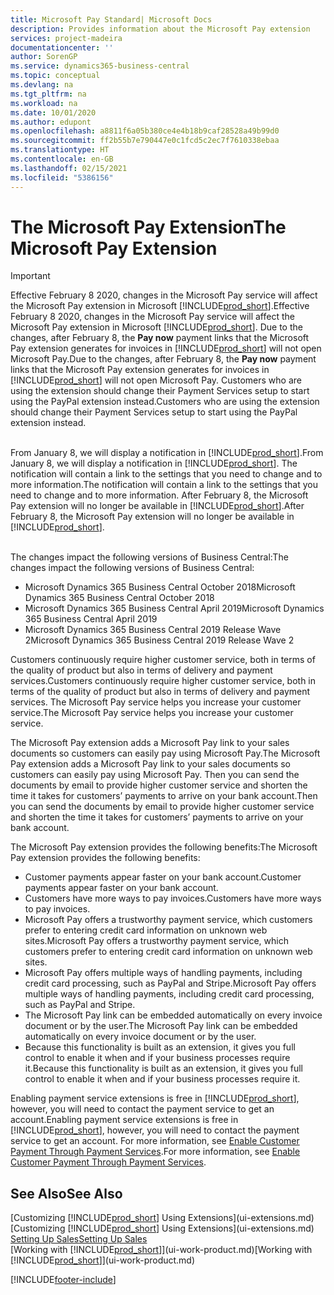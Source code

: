 ```yaml
---
title: Microsoft Pay Standard| Microsoft Docs
description: Provides information about the Microsoft Pay extension
services: project-madeira
documentationcenter: ''
author: SorenGP
ms.service: dynamics365-business-central
ms.topic: conceptual
ms.devlang: na
ms.tgt_pltfrm: na
ms.workload: na
ms.date: 10/01/2020
ms.author: edupont
ms.openlocfilehash: a8811f6a05b380ce4e4b18b9caf28528a49b99d0
ms.sourcegitcommit: ff2b55b7e790447e0c1fcd5c2ec7f7610338ebaa
ms.translationtype: HT
ms.contentlocale: en-GB
ms.lasthandoff: 02/15/2021
ms.locfileid: "5386156"
---
```

# <a name="the-microsoft-pay-extension"></a><span data-ttu-id="7ee96-103">The Microsoft Pay Extension</span><span class="sxs-lookup"><span data-stu-id="7ee96-103">The Microsoft Pay Extension</span></span>

> [!IMPORTANT]
> <span data-ttu-id="7ee96-104">Effective February 8 2020, changes in the Microsoft Pay service will affect the Microsoft Pay extension in Microsoft [!INCLUDE[prod_short](includes/prod_long.md)].</span><span class="sxs-lookup"><span data-stu-id="7ee96-104">Effective February 8 2020, changes in the Microsoft Pay service will affect the Microsoft Pay extension in Microsoft [!INCLUDE[prod_short](includes/prod_long.md)].</span></span> <span data-ttu-id="7ee96-105">Due to the changes, after February 8, the **Pay now** payment links that the Microsoft Pay extension generates for invoices in [!INCLUDE[prod_short](includes/prod_short.md)] will not open Microsoft Pay.</span><span class="sxs-lookup"><span data-stu-id="7ee96-105">Due to the changes, after February 8, the **Pay now** payment links that the Microsoft Pay extension generates for invoices in [!INCLUDE[prod_short](includes/prod_short.md)] will not open Microsoft Pay.</span></span> <span data-ttu-id="7ee96-106">Customers who are using the extension should change their Payment Services setup to start using the PayPal extension instead.</span><span class="sxs-lookup"><span data-stu-id="7ee96-106">Customers who are using the extension should change their Payment Services setup to start using the PayPal extension instead.</span></span><br /></br>
>
> <span data-ttu-id="7ee96-107">From January 8, we will display a notification in [!INCLUDE[prod_short](includes/prod_short.md)].</span><span class="sxs-lookup"><span data-stu-id="7ee96-107">From January 8, we will display a notification in [!INCLUDE[prod_short](includes/prod_short.md)].</span></span> <span data-ttu-id="7ee96-108">The notification will contain a link to the settings that you need to change and to more information.</span><span class="sxs-lookup"><span data-stu-id="7ee96-108">The notification will contain a link to the settings that you need to change and to more information.</span></span> <span data-ttu-id="7ee96-109">After February 8, the Microsoft Pay extension will no longer be available in [!INCLUDE[prod_short](includes/prod_short.md)].</span><span class="sxs-lookup"><span data-stu-id="7ee96-109">After February 8, the Microsoft Pay extension will no longer be available in [!INCLUDE[prod_short](includes/prod_short.md)].</span></span><br /></br>
>
> <span data-ttu-id="7ee96-110">The changes impact the following versions of Business Central:</span><span class="sxs-lookup"><span data-stu-id="7ee96-110">The changes impact the following versions of Business Central:</span></span>
> - <span data-ttu-id="7ee96-111">Microsoft Dynamics 365 Business Central October 2018</span><span class="sxs-lookup"><span data-stu-id="7ee96-111">Microsoft Dynamics 365 Business Central October 2018</span></span>
> - <span data-ttu-id="7ee96-112">Microsoft Dynamics 365 Business Central April 2019</span><span class="sxs-lookup"><span data-stu-id="7ee96-112">Microsoft Dynamics 365 Business Central April 2019</span></span>
> - <span data-ttu-id="7ee96-113">Microsoft Dynamics 365 Business Central 2019 Release Wave 2</span><span class="sxs-lookup"><span data-stu-id="7ee96-113">Microsoft Dynamics 365 Business Central 2019 Release Wave 2</span></span>

<span data-ttu-id="7ee96-114">Customers continuously require higher customer service, both in terms of the quality of product but also in terms of delivery and payment services.</span><span class="sxs-lookup"><span data-stu-id="7ee96-114">Customers continuously require higher customer service, both in terms of the quality of product but also in terms of delivery and payment services.</span></span> <span data-ttu-id="7ee96-115">The Microsoft Pay service helps you increase your customer service.</span><span class="sxs-lookup"><span data-stu-id="7ee96-115">The Microsoft Pay service helps you increase your customer service.</span></span>

<span data-ttu-id="7ee96-116">The Microsoft Pay extension adds a Microsoft Pay link to your sales documents so customers can easily pay using Microsoft Pay.</span><span class="sxs-lookup"><span data-stu-id="7ee96-116">The Microsoft Pay extension adds a Microsoft Pay link to your sales documents so customers can easily pay using Microsoft Pay.</span></span> <span data-ttu-id="7ee96-117">Then you can send the documents by email to provide higher customer service and shorten the time it takes for customers’ payments to arrive on your bank account.</span><span class="sxs-lookup"><span data-stu-id="7ee96-117">Then you can send the documents by email to provide higher customer service and shorten the time it takes for customers’ payments to arrive on your bank account.</span></span>

<span data-ttu-id="7ee96-118">The Microsoft Pay extension provides the following benefits:</span><span class="sxs-lookup"><span data-stu-id="7ee96-118">The Microsoft Pay extension provides the following benefits:</span></span>
- <span data-ttu-id="7ee96-119">Customer payments appear faster on your bank account.</span><span class="sxs-lookup"><span data-stu-id="7ee96-119">Customer payments appear faster on your bank account.</span></span>
- <span data-ttu-id="7ee96-120">Customers have more ways to pay invoices.</span><span class="sxs-lookup"><span data-stu-id="7ee96-120">Customers have more ways to pay invoices.</span></span>
- <span data-ttu-id="7ee96-121">Microsoft Pay offers a trustworthy payment service, which customers prefer to entering credit card information on unknown web sites.</span><span class="sxs-lookup"><span data-stu-id="7ee96-121">Microsoft Pay offers a trustworthy payment service, which customers prefer to entering credit card information on unknown web sites.</span></span>
- <span data-ttu-id="7ee96-122">Microsoft Pay offers multiple ways of handling payments, including credit card processing, such as PayPal and Stripe.</span><span class="sxs-lookup"><span data-stu-id="7ee96-122">Microsoft Pay offers multiple ways of handling payments, including credit card processing, such as PayPal and Stripe.</span></span>
- <span data-ttu-id="7ee96-123">The Microsoft Pay link can be embedded automatically on every invoice document or by the user.</span><span class="sxs-lookup"><span data-stu-id="7ee96-123">The Microsoft Pay link can be embedded automatically on every invoice document or by the user.</span></span>
- <span data-ttu-id="7ee96-124">Because this functionality is built as an extension, it gives you full control to enable it when and if your business processes require it.</span><span class="sxs-lookup"><span data-stu-id="7ee96-124">Because this functionality is built as an extension, it gives you full control to enable it when and if your business processes require it.</span></span>

<span data-ttu-id="7ee96-125">Enabling payment service extensions is free in [!INCLUDE[prod_short](includes/prod_short.md)], however, you will need to contact the payment service to get an account.</span><span class="sxs-lookup"><span data-stu-id="7ee96-125">Enabling payment service extensions is free in [!INCLUDE[prod_short](includes/prod_short.md)], however, you will need to contact the payment service to get an account.</span></span> <span data-ttu-id="7ee96-126">For more information, see [Enable Customer Payment Through Payment Services](sales-how-enable-payment-service-extensions.md).</span><span class="sxs-lookup"><span data-stu-id="7ee96-126">For more information, see [Enable Customer Payment Through Payment Services](sales-how-enable-payment-service-extensions.md).</span></span>

## <a name="see-also"></a><span data-ttu-id="7ee96-127">See Also</span><span class="sxs-lookup"><span data-stu-id="7ee96-127">See Also</span></span>
<span data-ttu-id="7ee96-128">[Customizing [!INCLUDE[prod_short](includes/prod_short.md)] Using Extensions](ui-extensions.md)</span><span class="sxs-lookup"><span data-stu-id="7ee96-128">[Customizing [!INCLUDE[prod_short](includes/prod_short.md)] Using Extensions](ui-extensions.md)</span></span>  
[<span data-ttu-id="7ee96-129">Setting Up Sales</span><span class="sxs-lookup"><span data-stu-id="7ee96-129">Setting Up Sales</span></span>](sales-setup-sales.md)  
<span data-ttu-id="7ee96-130">[Working with [!INCLUDE[prod_short](includes/prod_short.md)]](ui-work-product.md)</span><span class="sxs-lookup"><span data-stu-id="7ee96-130">[Working with [!INCLUDE[prod_short](includes/prod_short.md)]](ui-work-product.md)</span></span>


[!INCLUDE[footer-include](includes/footer-banner.md)]